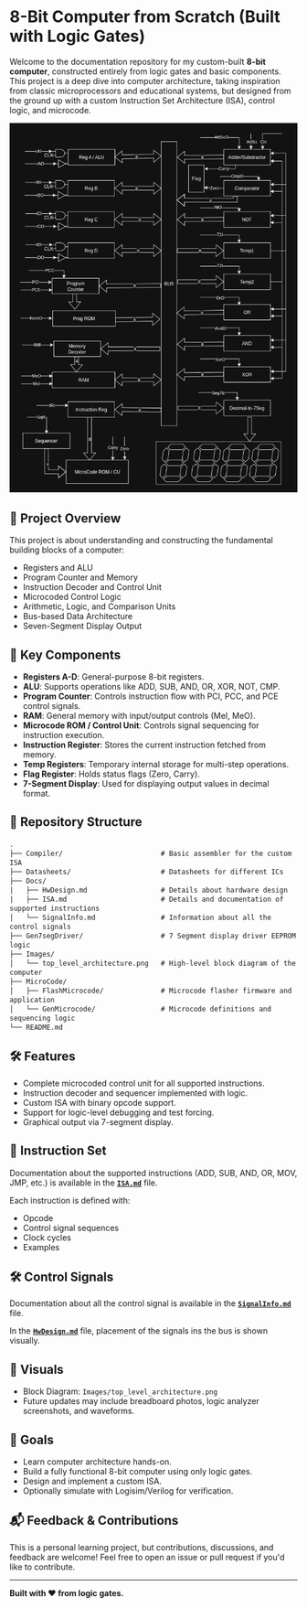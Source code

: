 
# 8-Bit Computer from Scratch (Built with Logic Gates)

Welcome to the documentation repository for my custom-built **8-bit computer**, constructed entirely from logic gates and basic components. This project is a deep dive into computer architecture, taking inspiration from classic microprocessors and educational systems, but designed from the ground up with a custom Instruction Set Architecture (ISA), control logic, and microcode.

![Top-Level Architecture](Images/top_level_architecture.png)

## 🔧 Project Overview

This project is about understanding and constructing the fundamental building blocks of a computer:

- Registers and ALU
- Program Counter and Memory
- Instruction Decoder and Control Unit
- Microcoded Control Logic
- Arithmetic, Logic, and Comparison Units
- Bus-based Data Architecture
- Seven-Segment Display Output

## 🧠 Key Components

- **Registers A-D**: General-purpose 8-bit registers.
- **ALU**: Supports operations like ADD, SUB, AND, OR, XOR, NOT, CMP.
- **Program Counter**: Controls instruction flow with PCI, PCC, and PCE control signals.
- **RAM**: General memory with input/output controls (MeI, MeO).
- **Microcode ROM / Control Unit**: Controls signal sequencing for instruction execution.
- **Instruction Register**: Stores the current instruction fetched from memory.
- **Temp Registers**: Temporary internal storage for multi-step operations.
- **Flag Register**: Holds status flags (Zero, Carry).
- **7-Segment Display**: Used for displaying output values in decimal format.

## 📁 Repository Structure

```
.
├── Compiler/                        # Basic assembler for the custom ISA
├── Datasheets/                      # Datasheets for different ICs
├── Docs/
|   ├── HwDesign.md                  # Details about hardware design
|   ├── ISA.md                       # Details and documentation of supported instructions
│   └── SignalInfo.md                # Information about all the control signals
├── Gen7segDriver/                   # 7 Segment display driver EEPROM logic
├── Images/
│   └── top_level_architecture.png   # High-level block diagram of the computer
├── MicroCode/
│   ├── FlashMicrocode/              # Microcode flasher firmware and application
│   └── GenMicrocode/                # Microcode definitions and sequencing logic
└── README.md
```

## 🛠 Features

- Complete microcoded control unit for all supported instructions.
- Instruction decoder and sequencer implemented with logic.
- Custom ISA with binary opcode support.
- Support for logic-level debugging and test forcing.
- Graphical output via 7-segment display.


## 🧾 Instruction Set

Documentation about the supported instructions (ADD, SUB, AND, OR, MOV, JMP, etc.) is available in the **[`ISA.md`](Docs/ISA.md)** file.

Each instruction is defined with:
- Opcode
- Control signal sequences
- Clock cycles
- Examples


## 🛠 Control Signals
Documentation about all the control signal is available in the **[`SignalInfo.md`](Docs/SignalInfo.md)** file.

In the **[`HwDesign.md`](Docs/HwDesign.md)** file, placement of the signals ins the bus is shown visually.


## 📸 Visuals

- Block Diagram: `Images/top_level_architecture.png`
- Future updates may include breadboard photos, logic analyzer screenshots, and waveforms.

## 🎯 Goals

- Learn computer architecture hands-on.
- Build a fully functional 8-bit computer using only logic gates.
- Design and implement a custom ISA.
- Optionally simulate with Logisim/Verilog for verification.

## 📬 Feedback & Contributions

This is a personal learning project, but contributions, discussions, and feedback are welcome! Feel free to open an issue or pull request if you'd like to contribute.

---

**Built with ❤️ from logic gates.**
